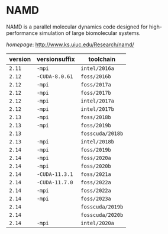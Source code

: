 # NAMD

NAMD is a parallel molecular dynamics code designed for high-performance simulation of  large biomolecular systems.

*homepage*: <http://www.ks.uiuc.edu/Research/namd/>

version | versionsuffix | toolchain
--------|---------------|----------
``2.11`` | ``-mpi`` | ``intel/2016a``
``2.12`` | ``-CUDA-8.0.61`` | ``foss/2016b``
``2.12`` | ``-mpi`` | ``foss/2017a``
``2.12`` | ``-mpi`` | ``foss/2017b``
``2.12`` | ``-mpi`` | ``intel/2017a``
``2.12`` | ``-mpi`` | ``intel/2017b``
``2.13`` | ``-mpi`` | ``foss/2018b``
``2.13`` | ``-mpi`` | ``foss/2019b``
``2.13`` |  | ``fosscuda/2018b``
``2.13`` | ``-mpi`` | ``intel/2018b``
``2.14`` | ``-mpi`` | ``foss/2019b``
``2.14`` | ``-mpi`` | ``foss/2020a``
``2.14`` | ``-mpi`` | ``foss/2020b``
``2.14`` | ``-CUDA-11.3.1`` | ``foss/2021a``
``2.14`` | ``-CUDA-11.7.0`` | ``foss/2022a``
``2.14`` | ``-mpi`` | ``foss/2022a``
``2.14`` | ``-mpi`` | ``foss/2023a``
``2.14`` |  | ``fosscuda/2019b``
``2.14`` |  | ``fosscuda/2020b``
``2.14`` | ``-mpi`` | ``intel/2020a``

